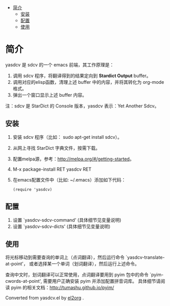 - [简介](#org13054c0)
  - [安装](#org8d60802)
  - [配置](#orgb62dcc4)
  - [使用](#org4c9f108)


<a id="org13054c0"></a>

# 简介

yasdcv 是 sdcv 的一个 emacs 前端，其工作原理是：

1.  调用 sdcv 程序，将翻译得到的结果定向到 **Stardict Output** buffer。
2.  调用对应的elisp函数，清理上述 buffer 中的内容，并将其转化为 org-mode 格式。
3.  弹出一个窗口显示上述 buffer 内容。

注：sdcv 是 StarDict 的 Console 版本，yasdcv 表示：Yet Another Sdcv。


<a id="org8d60802"></a>

## 安装

1.  安装 sdcv 程序（比如： sudo apt-get install sdcv）。
2.  从网上寻找 StarDict 字典文件，按需下载。
3.  配置melpa源，参考：<http://melpa.org/#/getting-started>。
4.  M-x package-install RET yasdcv RET
5.  在emacs配置文件中（比如: ~/.emacs）添加如下代码：

        (require 'yasdcv)


<a id="orgb62dcc4"></a>

## 配置

1.  设置 \`yasdcv-sdcv-command' (具体细节见变量说明)
2.  设置 \`yasdcv-sdcv-dicts' (具体细节见变量说明)


<a id="org4c9f108"></a>

## 使用

将光标移动到需要查询的单词上（点词翻译），然后运行命令 \`yasdcv-translate-at-point'， 或者选择某一个单词（划词翻译），然后运行上述命令。

查询中文时，划词翻译可以正常使用，点词翻译要用到 pyim 包中的命令 \`pyim-cwords-at-point', 需要用户正确安装 pyim 并添加配置拼音词库。 具体细节请阅读 pyim 的相关文档：<http://tumashu.github.io/pyim/>


Converted from yasdcv.el by [el2org](https://github.com/tumashu/el2org) .